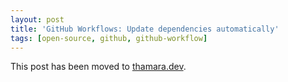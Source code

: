 ```yaml
---
layout: post
title: 'GitHub Workflows: Update dependencies automatically'
tags: [open-source, github, github-workflow]
---
```


This post has been moved to [thamara.dev](https://thamara.dev/posts/github-workflows-update-dependencies-automatically/).
